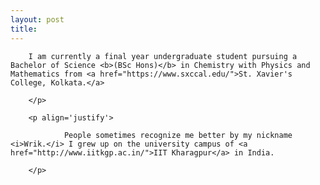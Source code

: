 ```yaml
---
layout: post
title: 
---
```


<div>
        <p align='justify'>

        I am currently a final year undergraduate student pursuing a Bachelor of Science <b>(BSc Hons)</b> in Chemistry with Physics and Mathematics from <a href="https://www.sxccal.edu/">St. Xavier's College, Kolkata.</a>
        
        </p>
        
        <p align='justify'>
        
                People sometimes recognize me better by my nickname <i>Wrik.</i> I grew up on the university campus of <a href="http://www.iitkgp.ac.in/">IIT Kharagpur</a> in India.
                
        </p>
</div>

<!-- ~

If still wondering why an aspiring scientist. Well,

Engineering: where the noble, semi-skilled laborers execute the vision of those who think and dream.

Engineer: The Oompa Loompas of Science.

[BAZINGA!](https://www.dictionary.com/e/slang/bazinga/) -->

